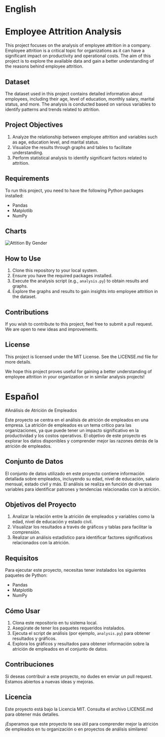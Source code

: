 # English
# Employee Attrition Analysis

This project focuses on the analysis of employee attrition in a company. Employee attrition is a critical topic for organizations as it can have a significant impact on productivity and operational costs. The aim of this project is to explore the available data and gain a better understanding of the reasons behind employee attrition.

## Dataset

The dataset used in this project contains detailed information about employees, including their age, level of education, monthly salary, marital status, and more. The analysis is conducted based on various variables to identify patterns and trends related to attrition.

## Project Objectives

1. Analyze the relationship between employee attrition and variables such as age, education level, and marital status.
2. Visualize the results through graphs and tables to facilitate understanding.
3. Perform statistical analysis to identify significant factors related to attrition.

## Requirements

To run this project, you need to have the following Python packages installed:

- Pandas
- Matplotlib
- NumPy

## Charts
![Attition By Gender](https://drive.google.com/file/d/1hTCCvvEShv56MHfil14rZhj5b0JcVfx2/view?usp=sharing)


## How to Use

1. Clone this repository to your local system.
2. Ensure you have the required packages installed.
3. Execute the analysis script (e.g., `analysis.py`) to obtain results and graphs.
4. Explore the graphs and results to gain insights into employee attrition in the dataset.

## Contributions

If you wish to contribute to this project, feel free to submit a pull request. We are open to new ideas and improvements.

## License

This project is licensed under the MIT License. See the LICENSE.md file for more details.

We hope this project proves useful for gaining a better understanding of employee attrition in your organization or in similar analysis projects!

# Español
#Análisis de Atrición de Empleados

Este proyecto se centra en el análisis de atrición de empleados en una empresa. La atrición de empleados es un tema crítico para las organizaciones, ya que puede tener un impacto significativo en la productividad y los costos operativos. El objetivo de este proyecto es explorar los datos disponibles y comprender mejor las razones detrás de la atrición de empleados.

## Conjunto de Datos

El conjunto de datos utilizado en este proyecto contiene información detallada sobre empleados, incluyendo su edad, nivel de educación, salario mensual, estado civil y más. El análisis se realiza en función de diversas variables para identificar patrones y tendencias relacionadas con la atrición.

## Objetivos del Proyecto

1. Analizar la relación entre la atrición de empleados y variables como la edad, nivel de educación y estado civil.
2. Visualizar los resultados a través de gráficos y tablas para facilitar la comprensión.
3. Realizar un análisis estadístico para identificar factores significativos relacionados con la atrición.

## Requisitos

Para ejecutar este proyecto, necesitas tener instalados los siguientes paquetes de Python:

- Pandas
- Matplotlib
- NumPy

## Cómo Usar

1. Clona este repositorio en tu sistema local.
2. Asegúrate de tener los paquetes requeridos instalados.
3. Ejecuta el script de análisis (por ejemplo, `analysis.py`) para obtener resultados y gráficos.
4. Explora los gráficos y resultados para obtener información sobre la atrición de empleados en el conjunto de datos.

## Contribuciones

Si deseas contribuir a este proyecto, no dudes en enviar un pull request. Estamos abiertos a nuevas ideas y mejoras.

## Licencia

Este proyecto está bajo la Licencia MIT. Consulta el archivo LICENSE.md para obtener más detalles.

¡Esperamos que este proyecto te sea útil para comprender mejor la atrición de empleados en tu organización o en proyectos de análisis similares!

